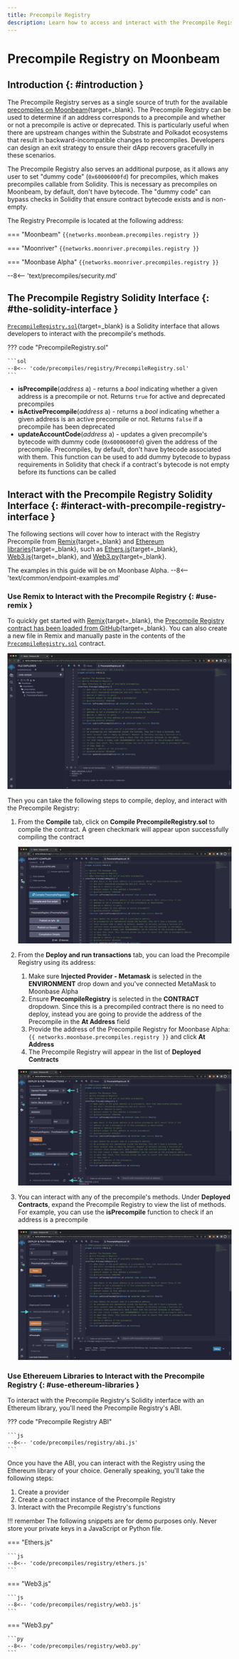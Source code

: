 ```yaml
---
title: Precompile Registry
description: Learn how to access and interact with the Precompile Registry on Moonbeam, which can be used to check if a given address is a precompile and if it is supported.
---
```


# Precompile Registry on Moonbeam

## Introduction {: #introduction }

The Precompile Registry serves as a single source of truth for the available [precompiles on Moonbeam](/builders/pallets-precompiles/precompiles/overview){target=_blank}. The Precompile Registry can be used to determine if an address corresponds to a precompile and whether or not a precompile is active or deprecated. This is particularly useful when there are upstream changes within the Substrate and Polkadot ecosystems that result in backward-incompatible changes to precompiles. Developers can design an exit strategy to ensure their dApp recovers gracefully in these scenarios.

The Precompile Registry also serves an additional purpose, as it allows any user to set "dummy code" (`0x60006000fd`) for precompiles, which makes precompiles callable from Solidity. This is necessary as precompiles on Moonbeam, by default, don't have bytecode. The "dummy code" can bypass checks in Solidity that ensure contract bytecode exists and is non-empty.

The Registry Precompile is located at the following address:

=== "Moonbeam"
     ```
     {{networks.moonbeam.precompiles.registry }}
     ```

=== "Moonriver"
     ```
     {{networks.moonriver.precompiles.registry }}
     ```

=== "Moonbase Alpha"
     ```
     {{networks.moonriver.precompiles.registry }}
     ```

--8<-- 'text/precompiles/security.md'

## The Precompile Registry Solidity Interface {: #the-solidity-interface }

[`PrecompileRegistry.sol`](https://github.com/moonbeam-foundation/moonbeam/blob/master/precompiles/precompile-registry/PrecompileRegistry.sol){target=_blank} is a Solidity interface that allows developers to interact with the precompile's methods.

??? code "PrecompileRegistry.sol"

    ```sol
    --8<-- 'code/precompiles/registry/PrecompileRegistry.sol'
    ```

- **isPrecompile**(*address* a) - returns a *bool* indicating whether a given address is a precompile or not. Returns `true` for active and deprecated precompiles
- **isActivePrecompile**(*address* a) - returns a *bool* indicating whether a given address is an active precompile or not. Returns `false` if a precompile has been deprecated
- **updateAccountCode**(*address* a) - updates a given precompile's bytecode with dummy code (`0x60006000fd`) given the address of the precompile. Precompiles, by default, don't have bytecode associated with them. This function can be used to add dummy bytecode to bypass requirements in Solidity that check if a contract's bytecode is not empty before its functions can be called

## Interact with the Precompile Registry Solidity Interface {: #interact-with-precompile-registry-interface }

The following sections will cover how to interact with the Registry Precompile from [Remix](/builders/build/eth-api/dev-env/remix){target=_blank} and [Ethereum libraries](/builders/build/eth-api/libraries/){target=_blank}, such as [Ethers.js](/builders/build/eth-api/libraries/ethersjs){target=_blank}, [Web3.js](/builders/build/eth-api/libraries/web3js){target=_blank}, and [Web3.py](/builders/build/eth-api/libraries/web3py){target=_blank}.

The examples in this guide will be on Moonbase Alpha.
--8<-- 'text/common/endpoint-examples.md'

### Use Remix to Interact with the Precompile Registry {: #use-remix }

To quickly get started with [Remix](/builders/build/eth-api/dev-env/remix){target=_blank}, the [Precompile Registry contract has been loaded from GitHub](https://remix.ethereum.org/#url=https://github.com/moonbeam-foundation/moonbeam/blob/master/precompiles/precompile-registry/PrecompileRegistry.sol){target=_blank}. You can also create a new file in Remix and manually paste in the contents of the [`PrecompileRegistry.sol`](#the-solidity-interface) contract.

![Add the Precompile Registry Interface to Remix](/images/builders/pallets-precompiles/precompiles/registry/registry-1.png)

Then you can take the following steps to compile, deploy, and interact with the Precompile Registry:

1. From the **Compile** tab, click on **Compile PrecompileRegistry.sol** to compile the contract.  A green checkmark will appear upon successfully compiling the contract

    ![Compile the Precompile Registry contract](/images/builders/pallets-precompiles/precompiles/registry/registry-2.png)

2. From the **Deploy and run transactions** tab, you can load the Precompile Registry using its address:

    1. Make sure **Injected Provider - Metamask** is selected in the **ENVIRONMENT** drop down and you've connected MetaMask to Moonbase Alpha
    2. Ensure **PrecompileRegistry** is selected in the **CONTRACT** dropdown. Since this is a precompiled contract there is no need to deploy, instead you are going to provide the address of the Precompile in the **At Address** field
    3. Provide the address of the Precompile Registry for Moonbase Alpha: `{{ networks.moonbase.precompiles.registry }}` and click **At Address**
    4. The Precompile Registry will appear in the list of **Deployed Contracts**

    ![Access the Precompile Registry contract](/images/builders/pallets-precompiles/precompiles/registry/registry-3.png)

3. You can interact with any of the precompile's methods. Under **Deployed Contracts**, expand the Precompile Registry to view the list of methods. For example, you can use the **isPrecompile** function to check if an address is a precompile

    ![Interact with the Precompile Registry contract](/images/builders/pallets-precompiles/precompiles/registry/registry-4.png)

### Use Ethereuem Libraries to Interact with the Precompile Registry {: #use-ethereum-libraries }

To interact with the Precompile Registry's Solidity interface with an Ethereum library, you'll need the Precompile Registry's ABI.

??? code "Precompile Registry ABI"

    ```js
    --8<-- 'code/precompiles/registry/abi.js'
    ```

Once you have the ABI, you can interact with the Registry using the Ethereum library of your choice. Generally speaking, you'll take the following steps:

1. Create a provider
2. Create a contract instance of the Precompile Registry
3. Interact with the Precompile Registry's functions

!!! remember
    The following snippets are for demo purposes only. Never store your private keys in a JavaScript or Python file.

=== "Ethers.js"

    ```js
    --8<-- 'code/precompiles/registry/ethers.js'
    ```

=== "Web3.js"

    ```js
    --8<-- 'code/precompiles/registry/web3.js'
    ```

=== "Web3.py"

    ```py
    --8<-- 'code/precompiles/registry/web3.py'
    ```
